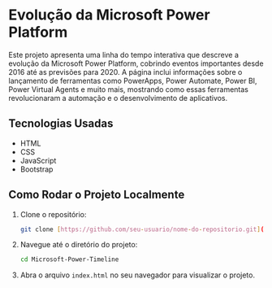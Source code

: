 # Evolução da Microsoft Power Platform

Este projeto apresenta uma linha do tempo interativa que descreve a evolução da Microsoft Power Platform, cobrindo eventos importantes desde 2016 até as previsões para 2020. A página inclui informações sobre o lançamento de ferramentas como PowerApps, Power Automate, Power BI, Power Virtual Agents e muito mais, mostrando como essas ferramentas revolucionaram a automação e o desenvolvimento de aplicativos.

## Tecnologias Usadas

- HTML
- CSS
- JavaScript
- Bootstrap

## Como Rodar o Projeto Localmente

1. Clone o repositório:
    ```bash
    git clone [https://github.com/seu-usuario/nome-do-repositorio.git](https://victortielbeek.github.io/Microsoft-Power-TImeline/)
    ```

2. Navegue até o diretório do projeto:
    ```bash
    cd Microsoft-Power-Timeline
    ```

3. Abra o arquivo `index.html` no seu navegador para visualizar o projeto.
